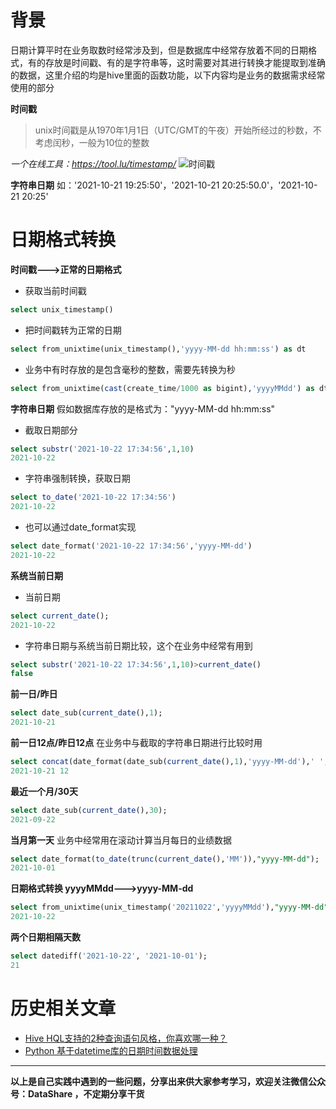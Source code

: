 # 背景
日期计算平时在业务取数时经常涉及到，但是数据库中经常存放着不同的日期格式，有的存放是时间戳、有的是字符串等，这时需要对其进行转换才能提取到准确的数据，这里介绍的均是hive里面的函数功能，以下内容均是业务的数据需求经常使用的部分

**时间戳**
>unix时间戳是从1970年1月1日（UTC/GMT的午夜）开始所经过的秒数，不考虑闰秒，一般为10位的整数

*一个在线工具：https://tool.lu/timestamp/*
![时间戳](https://upload-images.jianshu.io/upload_images/6641583-296fcd7bf38de1de.png?imageMogr2/auto-orient/strip%7CimageView2/2/w/1240)



**字符串日期**
如：'2021-10-21 19:25:50'，'2021-10-21 20:25:50.0'，'2021-10-21 20:25'
# 日期格式转换
**时间戳--->正常的日期格式**

- 获取当前时间戳
```sql
select unix_timestamp()
```
- 把时间戳转为正常的日期
```sql
select from_unixtime(unix_timestamp(),'yyyy-MM-dd hh:mm:ss') as dt
```

- 业务中有时存放的是包含毫秒的整数，需要先转换为秒
```sql
select from_unixtime(cast(create_time/1000 as bigint),'yyyyMMdd') as dt
```

**字符串日期**
假如数据库存放的是格式为："yyyy-MM-dd hh:mm:ss"

- 截取日期部分
```sql
select substr('2021-10-22 17:34:56',1,10)
2021-10-22
```
- 字符串强制转换，获取日期
```sql
select to_date('2021-10-22 17:34:56')
2021-10-22
```
- 也可以通过date_format实现
```sql
select date_format('2021-10-22 17:34:56','yyyy-MM-dd')
2021-10-22
```

**系统当前日期**
- 当前日期
```sql
select current_date();
2021-10-22
```

- 字符串日期与系统当前日期比较，这个在业务中经常有用到
```sql
select substr('2021-10-22 17:34:56',1,10)>current_date()
false
```
**前一日/昨日**
```sql
select date_sub(current_date(),1);
2021-10-21
```
**前一日12点/昨日12点**
在业务中与截取的字符串日期进行比较时用
```sql
select concat(date_format(date_sub(current_date(),1),'yyyy-MM-dd'),' ','12');
2021-10-21 12
```
**最近一个月/30天**
```sql
select date_sub(current_date(),30);
2021-09-22
```
**当月第一天**
业务中经常用在滚动计算当月每日的业绩数据
```sql
select date_format(to_date(trunc(current_date(),'MM')),"yyyy-MM-dd");
2021-10-01
```
**日期格式转换 yyyyMMdd--->yyyy-MM-dd**
```sql
select from_unixtime(unix_timestamp('20211022','yyyyMMdd'),"yyyy-MM-dd");
2021-10-22
```
**两个日期相隔天数**
```sql
select datediff('2021-10-22', '2021-10-01');
21
```

# 历史相关文章
- [Hive HQL支持的2种查询语句风格，你喜欢哪一种？](https://www.jianshu.com/p/5959856ce67a)
- [Python 基于datetime库的日期时间数据处理](https://www.jianshu.com/p/9d5883c20835)

**************************************************************************
**以上是自己实践中遇到的一些问题，分享出来供大家参考学习，欢迎关注微信公众号：DataShare ，不定期分享干货**
